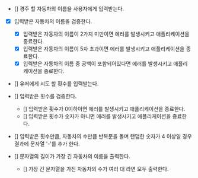 - [] 경주 할 자동차의 이름을 사용자에게 입력받는다.

- [x] 입력받은 자동차의 이름을 검증한다.

  - [x] 입력받은 자동차의 이름이 2가지 미만이면 에러를 발생시키고 애플리케이션을 종료한다.
  - [x] 입력받은 자동차의 이름이 5자 초과이면 에러를 발생시키고 애플리케이션을 종료한다.
  - [x] 입력받은 자동차의 이름 중 공백이 포함되어있다면 에러를 발생시키고 애플리케이션을 종료한다.

- [] 유저에게 시도 할 횟수를 입력받는다.

- [] 입력받은 횟수를 검증한다.

  - [] 입력받은 횟수가 0이하이면 에러를 발생시키고 애플리케이션을 종료한다.
  - [] 입력받은 횟수가 숫자가 아니면 에러를 발생시키고 애플리케이션을 종료한다.

- [] 입력받은 횟수만큼, 자동차의 수만큼 반복문을 돌며 랜덤한 숫자가 4 이상일 경우 결과에 문자열 '-'를 추가 한다.

- [] 문자열의 길이가 가장 긴 자동차의 이름을 출력한다.

  - [] 가장 긴 문자열을 가진 자동차의 수가 여러 대 라면 모두 출력한다.
